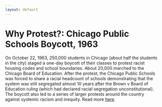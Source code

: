 ```yaml
---
layout: default
---
```


Why Protest?: Chicago Public Schools Boycott, 1963
=================

On October 22, 1963, 250,000 students in Chicago (about half the students in the city) staged a one-day boycott of their classes to protest racist housing codes and school boundaries. About 20,000 marched to the Chicago Board of Education. After the protest, the Chicago Public Schools was forced to share a racial headcount of schools demonstrating that the system was still segregated almost 10 years after the Brown v Board of Education ruling (which had declared racial segregation unconstitutional). The boycott also led to a series of larger protests around the country against systemic racism and inequity. Read more [here](https://www.good.is/articles/on-the-50th-anniversary-of-the-1963-chicago-public-schools-boycott-segregation-and-unfair-resourcing-endures).
